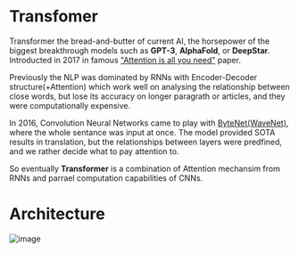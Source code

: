 # Transfomer
Transformer the bread-and-butter of current AI, the horsepower of the biggest breakthrough models such as __GPT-3__, __AlphaFold__, or __DeepStar__. Introducted in 2017 in famous ["Attention is all you need"](https://arxiv.org/pdf/1706.03762.pdf) paper. 

Previously the NLP was dominated by RNNs with Encoder-Decoder structure(+Attention) which work well on analysing the relationship between close words, but lose its accuracy on longer paragrath or articles, and they were computationally expensive. 

In 2016, Convolution Neural Networks came to play with [ByteNet(WaveNet)](https://deepmind.com/blog/article/wavenet-generative-model-raw-audio), where the whole sentance was input at once. The model provided SOTA results in translation, but the relationships between layers were predfined, and we rather decide what to pay attention to. 

So eventually __Transformer__ is a combination of Attention mechansim from RNNs and parrael computation capabilities of CNNs. 

# Architecture

![image](https://github.com/maciejbalawejder/DeepLearning-collection/blob/main/NLP/Transformer/imgs/architecture.png)
